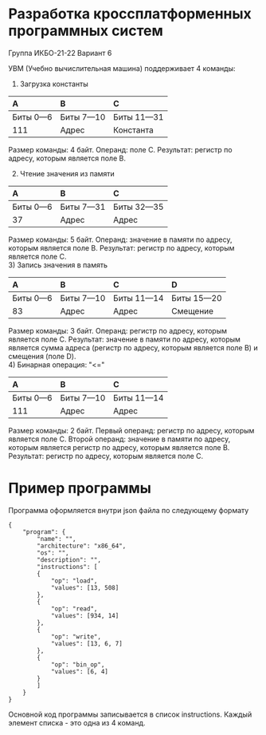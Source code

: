 # Разработка кроссплатформенных программных систем
Группа ИКБО-21-22 Вариант 6


УВМ (Учебно вычислительная машина) поддерживает 4 команды:
1) Загрузка константы<br>

| A | B | C |
| :--- | :--- | :--- |
| Биты 0—6 | Биты 7—10 | Биты 11—31 | 
| 111 | Адрес | Константа | 

Размер команды: 4 байт. Операнд: поле C. Результат: регистр по адресу, 
которым является поле B. 
<br>

2) Чтение значения из памяти<br>

| A | B | C |
| :--- | :--- | :--- |
| Биты 0—6 | Биты 7—31 | Биты 32—35 | 
| 37 | Адрес | Адрес | 

Размер команды: 5 байт. Операнд: значение в памяти по адресу, которым 
является поле B. Результат: регистр по адресу, которым является поле C. 
<br>
3) Запись значения в память<br> 

| A | B | C | D |
| :--- | :--- | :--- | :--- |
| Биты 0—6 | Биты 7—10 | Биты 11—14 | Биты 15—20 |
| 83 | Адрес | Адрес | Смещение |

Размер команды: 3 байт. Операнд: регистр по адресу, которым является поле C. Результат: значение в памяти по адресу, которым является сумма адреса (регистр по адресу, которым является поле B) и смещения (поле D).
<br>
4) Бинарная операция: "<=" <br>

| A | B | C |
| :--- | :--- | :--- |
| Биты 0—6 | Биты 7—10 | Биты 11—14 | 
| 111 | Адрес | Адрес | 

Размер команды: 2 байт. Первый операнд: регистр по адресу, которым 
является поле C. Второй операнд: значение в памяти по адресу, которым является 
регистр по адресу, которым является поле B. Результат: регистр по адресу, 
которым является поле C. <br>

# Пример программы 
Программа оформляется внутри json файла по следующему формату

```
{
    "program": {
        "name": "",
        "architecture": "x86_64",
        "os": "",
        "description": "",
        "instructions": [
		{
			"op": "load",
			"values": [13, 508]
		},
		{
			"op": "read",
			"values": [934, 14]
		},
		{
			"op": "write",
			"values": [13, 6, 7]
		},
		{
			"op": "bin_op",
			"values": [6, 4]
		}
		]
    }
}
```

Основной код программы записывается в список instructions. Каждый элемент списка - это одна из 4 команд. 

